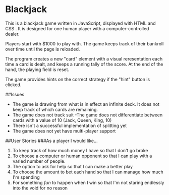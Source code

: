 # Blackjack

This is a blackjack game written in JavaScript, displayed with HTML and CSS . It is designed for one human player with a computer-controlled dealer.

Players start with $1000 to play with. The game keeps track of their bankroll over time until the page is reloaded.

The program creates a new "card" element with a visual reresentation each time a card is dealt, and keeps a running tally of the score. At the end of the hand, the playing field is reset.

The game provides hints on the correct strategy if the "hint" button is clicked.

##Issues
- The game is drawing from what is in effect an infinite deck. It does not keep track of which cards are remaining.
- The game does not track suit
-The game does not differentiate between cards with a value of 10 (Jack, Queen, King, 10)
- There isn't a successful implementation of splitting yet
- The game does not yet have multi-player support


##User Stories
###As a player I would like...
1. To keep track of how much money I have so that I don't go broke
2. To choose a computer or human opponent so that I can play with a varied number of people.
3. The option to ask for help so that I can make a better play
4. To choose the amount to bet each hand so that I can manage how much I'm spending
5. For something *fun* to happen when I win so that I'm not staring endlessly into the void for no reason
